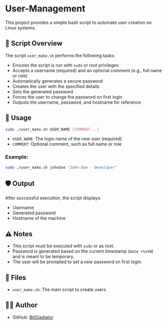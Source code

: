 # User-Management

This project provides a simple bash script to automate user creation on Linux systems.

## 📜 Script Overview

The script `user_make.sh` performs the following tasks:

- Ensures the script is run with `sudo` or root privileges
- Accepts a username (required) and an optional comment (e.g., full name or role)
- Automatically generates a secure password
- Creates the user with the specified details
- Sets the generated password
- Forces the user to change the password on first login
- Outputs the username, password, and hostname for reference

## 🚀 Usage

```bash
sudo ./user_make.sh USER_NAME [COMMENT...]
````

* `USER_NAME`: The login name of the new user (required)
* `COMMENT`: Optional comment, such as full name or role

### Example:

```bash
sudo ./user_make.sh johndoe "John Doe - Developer"
```

## 🛡️ Output

After successful execution, the script displays:

* Username
* Generated password
* Hostname of the machine

## ⚠️ Notes

* This script must be executed with `sudo` or as root.
* Password is generated based on the current timestamp (`date +%s%N`) and is meant to be temporary.
* The user will be prompted to set a new password on first login.

## 📁 Files

* `user_make.sh`: The main script to create users

## 🧑‍💻 Author

* GitHub: [BitGladiator](https://github.com/BitGladiator)
